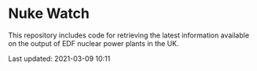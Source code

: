 # Nuke Watch

This repository includes code for retrieving the latest information available on the output of EDF nuclear power plants in the UK.

Last updated: 2021-03-09 10:11